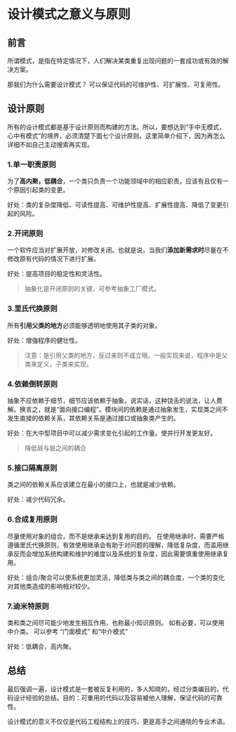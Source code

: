 # 设计模式之意义与原则

## 前言

所谓模式，是指在特定情况下，人们解决某类重复出现问题的一套成功或有效的解决方案。

那我们为什么需要设计模式？
可以保证代码的可维护性、可扩展性、可复用性。

## 设计原则

所有的设计模式都是基于设计原则而构建的方法。所以，要想达到“手中无模式，心中有模式”的境界，必须清楚下面七个设计原则。这里简单介绍下，因为再怎么详细不如自己主动搜索再实现。

### 1.单一职责原则

为了**高内聚，低耦合**，一个类只负责一个功能领域中的相应职责。应该有且仅有一个原因引起类的变更。

好处：类的复杂度降低、可读性提高、可维护性提高、扩展性提高、降低了变更引起的风险。

### 2.开闭原则

一个软件应当对扩展开放，对修改关闭。也就是说，当我们**添加新需求时**尽量在不修改原有代码的情况下进行扩展。

好处：提高项目的稳定性和灵活性。

> 抽象化是开闭原则的关键，可参考抽象工厂模式。

### 3.里氏代换原则

所有**引用父类的地方**必须能够透明地使用其子类的对象。

好处：增强程序的健壮性。

> 注意：是引用父类的地方，反过来则不成立哦。一般实现来说，程序中是父类来定义，子类来实现。

### 4.依赖倒转原则

抽象不应依赖于细节，细节应该依赖于抽象。说实话，这种饶舌的说法，让人费解。换言之，就是“面向接口编程”。模块间的依赖是通过抽象发生，实现类之间不发生直接的依赖关系，其依赖关系是通过接口或抽象类产生的。

好处：在大中型项目中可以减少需求变化引起的工作量。使并行开发更友好。

> 降低层与层之间的耦合

### 5.接口隔离原则

类之间的依赖关系应该建立在最小的接口上，也就是减少依赖。

好处：减少代码冗余。

### 6.合成复用原则

尽量使用对象的组合，而不是继承来达到复用的目的。
在使用继承时，需要严格遵循里氏代换原则，有效使用继承会有助于对问题的理解，降低复杂度，而滥用继承反而会增加系统构建和维护的难度以及系统的复杂度，因此需要慎重使用继承复用。

好处：组合/聚合可以使系统更加灵活，降低类与类之间的耦合度，一个类的变化对其他类造成的影响相对较少。

### 7.迪米特原则

类和类之间尽可能少地发生相互作用，也称最小知识原则。
如有必要，可以使用中介类。
可以参考 “门面模式” 和“中介模式”

好处：低耦合，高内聚。

## 总结

最后强调一遍，设计模式是一套被反复利用的，多人知晓的，经过分类编目的，代码设计经验的总结。目的：可重用的代码以及容易被他人理解，保证代码的可靠性。

设计模式的意义不仅仅是代码工程结构上的技巧，更是高手之间通晓的专业术语。
